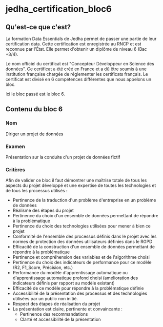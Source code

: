 # jedha_certification_bloc6

## Qu'est-ce que c'est?

La formation Data Essentials de Jedha permet de passer une partie de leur certification data.
Cette certification est enregistrée au RNCP et est reconnue par l'État. Elle permet d'obtenir un diplôme de niveau 6 (Bac +3/4).

Le nom officiel du certificat est "Concepteur Développeur en Science des données".
Ce certificat a été créé en France et a dû être soumis à une institution française chargée de réglementer les certificats français.
Le certificat est divisé en 6 compétences différentes que nous appelons un bloc.

Ici le bloc passé est le bloc 6.

## Contenu du bloc 6

### Nom

Diriger un projet de données

### Examen

Présentation sur la conduite d'un projet de données fictif

### Critères

Afin de valider ce bloc il faut démontrer une maîtrise totale de tous les aspects du projet développé et une expertise de toutes les technologies et de tous les processus utilisés :
- Pertinence de la traduction d'un problème d'entreprise en un problème de données
- Réalisme des étapes du projet
- Pertinence du choix d'un ensemble de données permettant de répondre à la problématique
- Pertinence du choix des technologies utilisées pour mener à bien ce projet
- Conformité de l'ensemble des processus définis dans le projet avec les normes de protection des données utilisateurs définies dans le RGPD
- Efficacité de la construction d'un ensemble de données permettant de répondre à la problématique
- Pertinence et compréhension des variables et de l'algorithme choisi
- Pertinence du choix des indicateurs de performance pour ce modèle (R2, F1_Score, Précision, etc.)
- Performance du modèle d'apprentissage automatique ou d'apprentissage automatique profond choisi (amélioration des indicateurs définis par rapport au modèle existant)
- Efficacité de ce modèle pour répondre à la problématique définie
- Accessibilité de la présentation des processus et des technologies utilisées par un public non initié.
- Respect des étapes de réalisation du projet
- La présentation est claire, pertinente et convaincante :
    - Pertinence des recommandations
    - Clarté et accessibilité de la présentation
